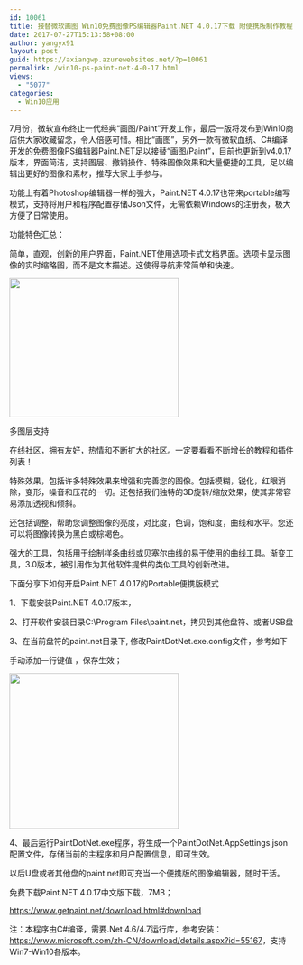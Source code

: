 ```yaml
---
id: 10061
title: 接替微软画图 Win10免费图像PS编辑器Paint.NET 4.0.17下载 附便携版制作教程
date: 2017-07-27T15:13:58+08:00
author: yangyx91
layout: post
guid: https://axiangwp.azurewebsites.net/?p=10061
permalink: /win10-ps-paint-net-4-0-17.html
views:
  - "5077"
categories:
  - Win10应用
---
```

7月份，微软宣布终止一代经典“画图/Paint”开发工作，最后一版将发布到Win10商店供大家收藏留念，令人倍感可惜。相比“画图”，另外一款有微软血统、C#编译开发的免费图像PS编辑器Paint.NET足以接替“画图/Paint”，目前也更新到v4.0.17版本，界面简洁，支持图层、撤销操作、特殊图像效果和大量便捷的工具，足以编辑出更好的图像和素材，推荐大家上手参与。

功能上有着Photoshop编辑器一样的强大，Paint.NET 4.0.17也带来portable编写模式，支持将用户和程序配置存储Json文件，无需依赖Windows的注册表，极大方便了日常使用。<!--more-->

功能特色汇总：

简单，直观，创新的用户界面，Paint.NET使用选项卡式文档界面。选项卡显示图像的实时缩略图，而不是文本描述。这使得导航非常简单和快速。

<img loading="lazy" class="size-medium wp-image-10062 aligncenter" src="/wp-content/uploads/2017/07/paint-net-300x246.jpg" alt="" width="300" height="246" srcset="/wp-content/uploads/2017/07/paint-net-300x246.jpg 300w, /wp-content/uploads/2017/07/paint-net.jpg 450w" sizes="(max-width: 300px) 100vw, 300px" /> 

多图层支持

在线社区，拥有友好，热情和不断扩大的社区。一定要看看不断增长的教程和插件列表！

特殊效果，包括许多特殊效果来增强和完善您的图像。包括模糊，锐化，红眼消除，变形，噪音和压花的一切。还包括我们独特的3D旋转/缩放效果，使其非常容易添加透视和倾斜。

还包括调整，帮助您调整图像的亮度，对比度，色调，饱和度，曲线和水平。您还可以将图像转换为黑白或棕褐色。

强大的工具，包括用于绘制样条曲线或贝塞尔曲线的易于使用的曲线工具。渐变工具，3.0版本，被引用作为其他软件提供的类似工具的创新改进。

下面分享下如何开启Paint.NET 4.0.17的Portable便携版模式

1、下载安装Paint.NET 4.0.17版本，

2、打开软件安装目录C:\Program Files\paint.net，拷贝到其他盘符、或者USB盘

3、在当前盘符的paint.net目录下, 修改PaintDotNet.exe.config文件，参考如下

<?xml version=&#8221;1.0&#8243;?>  
<configuration>  
<runtime>  
<gcAllowVeryLargeObjects enabled=&#8221;true&#8221;/>  
<generatePublisherEvidence enabled=&#8221;false&#8221;/>  
<legacyCorruptedStateExceptionsPolicy enabled=&#8221;true&#8221;/>  
<loadFromRemoteSources enabled=&#8221;true&#8221;/>  
</runtime>  
<startup useLegacyV2RuntimeActivationPolicy=&#8221;true&#8221;>  
<supportedRuntime version=&#8221;v4.0&#8243; sku=&#8221;.NETFramework,Version=v4.6&#8243;/>  
</startup>  
<appSettings>  
<add key=&#8221;EnableWindowsFormsHighDpiAutoResizing&#8221; value=&#8221;true&#8221; />  
<add key=&#8221;PaintDotNet.EnablePortableMode&#8221; value=&#8221;true&#8221; />  
</appSettings>  
</configuration>

手动添加一行键值 <add key=&#8221;PaintDotNet.EnablePortableMode&#8221; value=&#8221;true&#8221; /> ，保存生效；

<img loading="lazy" class="size-medium wp-image-10063 aligncenter" src="/wp-content/uploads/2017/07/paint-net-portable-300x275.jpg" alt="" width="300" height="275" srcset="/wp-content/uploads/2017/07/paint-net-portable-300x275.jpg 300w, /wp-content/uploads/2017/07/paint-net-portable.jpg 350w" sizes="(max-width: 300px) 100vw, 300px" /> 

4、最后运行PaintDotNet.exe程序，将生成一个PaintDotNet.AppSettings.json配置文件，存储当前的主程序和用户配置信息，即可生效。

以后U盘或者其他盘的paint.net即可充当一个便携版的图像编辑器，随时干活。

免费下载Paint.NET 4.0.17中文版下载，7MB；

<a href="https://www.getpaint.net/download.html#download" target="_blank"  rel="nofollow" >https://www.getpaint.net/download.html#download</a>

注：本程序由C#编译，需要.Net 4.6/4.7运行库，参考安装：<a href="https://www.microsoft.com/zh-CN/download/details.aspx?id=55167" target="_blank"  rel="nofollow" >https://www.microsoft.com/zh-CN/download/details.aspx?id=55167</a>，支持Win7-Win10各版本。